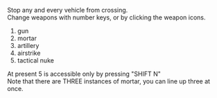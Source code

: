 Stop any and every vehicle from crossing.\
Change weapons with number keys, or by clicking the weapon icons.

1. gun
2. mortar
3. artillery
4. airstrike
5. tactical nuke

At present 5 is accessible only by pressing "SHIFT N"\
Note that there are THREE instances of mortar, you can line up three at once.
